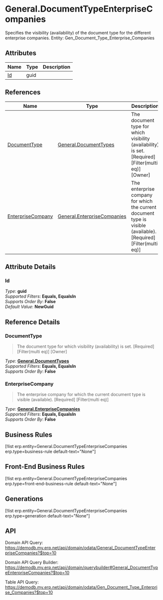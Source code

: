 # General.DocumentTypeEnterpriseCompanies

Specifies the visibility (availability) of the document type for the different enterprise companies. Entity: Gen_Document_Type_Enterprise_Companies

## Attributes

| Name | Type | Description |
| ---- | ---- | --- |
| [Id](General.DocumentTypeEnterpriseCompanies.md#Id) | guid |  

## References

| Name | Type | Description |
| ---- | ---- | --- |
| [DocumentType](General.DocumentTypeEnterpriseCompanies.md#DocumentType) | [General.DocumentTypes](General.DocumentTypes.md) | The document type for which visibility (availability) is set. [Required] [Filter(multi eq)] [Owner] |
| [EnterpriseCompany](General.DocumentTypeEnterpriseCompanies.md#EnterpriseCompany) | [General.EnterpriseCompanies](General.EnterpriseCompanies.md) | The enterprise company for which the current document type is visible (available). [Required] [Filter(multi eq)] |


## Attribute Details

### Id

_Type_: **guid**  
_Supported Filters_: **Equals, EqualsIn**  
_Supports Order By_: **False**  
_Default Value_: **NewGuid**  


## Reference Details

### DocumentType

> The document type for which visibility (availability) is set. [Required] [Filter(multi eq)] [Owner]

_Type_: **[General.DocumentTypes](General.DocumentTypes.md)**  
_Supported Filters_: **Equals, EqualsIn**  
_Supports Order By_: **False**  

### EnterpriseCompany

> The enterprise company for which the current document type is visible (available). [Required] [Filter(multi eq)]

_Type_: **[General.EnterpriseCompanies](General.EnterpriseCompanies.md)**  
_Supported Filters_: **Equals, EqualsIn**  
_Supports Order By_: **False**  



## Business Rules

[!list erp.entity=General.DocumentTypeEnterpriseCompanies erp.type=business-rule default-text="None"]

## Front-End Business Rules

[!list erp.entity=General.DocumentTypeEnterpriseCompanies erp.type=front-end-business-rule default-text="None"]

## Generations

[!list erp.entity=General.DocumentTypeEnterpriseCompanies erp.type=generation default-text="None"]

## API

Domain API Query:
<https://demodb.my.erp.net/api/domain/odata/General_DocumentTypeEnterpriseCompanies?$top=10>

Domain API Query Builder:
<https://demodb.my.erp.net/api/domain/querybuilder#General_DocumentTypeEnterpriseCompanies?$top=10>

Table API Query:
<https://demodb.my.erp.net/api/domain/odata/Gen_Document_Type_Enterprise_Companies?$top=10>

